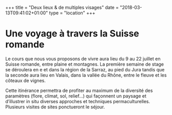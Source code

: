 +++
title = "Deux lieux & de multiples visages"
date = "2018-03-13T09:41:02+01:00"
type = "location"
+++

# Une voyage à travers la Suisse romande

Le cours que nous vous proposons de vivre aura lieu du 9 au 22 juillet en Suisse romande, entre plaine et montagnes. La première semaine de stage se déroulera en e et dans la région de la Sarraz, au pied du Jura tandis que la seconde aura lieu en Valais, dans la vallée du Rhône, entre le  fleuve et les côteaux de vignes.

Cette itinérance permettra de profiter au maximum de la diversité des paramètres (flore, climat, sol, relief...) qui façonnent un paysage et d’illustrer in situ diverses approches et techniques permaculturelles. Plusieurs visites de sites ponctueront le séjour.
